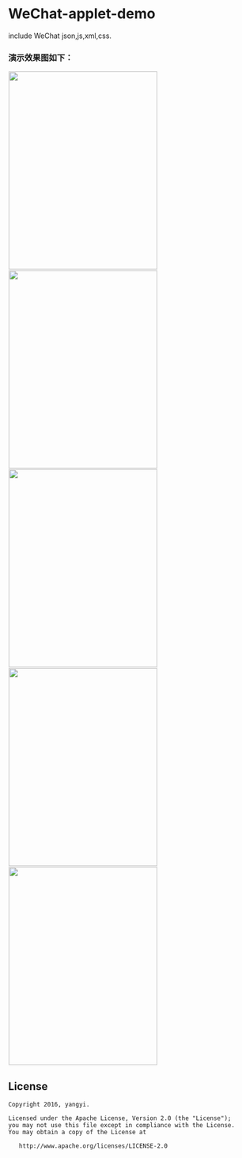 # WeChat-applet-demo
include WeChat json,js,xml,css. 
### 演示效果图如下：
<img src='https://github.com/yangyiRunning/WeChat-applet-demo/blob/master/others/WX20170109-225131@2x.png?raw=true' width="300px" height="400px" style='border: #f1f1f1 solid 1px'/>
<img src='https://github.com/yangyiRunning/WeChat-applet-demo/blob/master/others/WX20170109-230119@2x.png?raw=true' width="300px" height="400px"  style='border: #f1f1f1 solid 1px'/>
<img src='https://github.com/yangyiRunning/WeChat-applet-demo/blob/master/others/WX20170109-230150@2x.png?raw=true' width="300px" height="400px"  style='border: #f1f1f1 solid 1px'/>
<img src='https://github.com/yangyiRunning/WeChat-applet-demo/blob/master/others/WX20170109-230947@2x.png?raw=true' width="300px" height="400px"  style='border: #f1f1f1 solid 1px'/>
<img src='https://github.com/yangyiRunning/WeChat-applet-demo/blob/master/others/WX20170109-231049@2x.png?raw=true' width="300px" height="400px"  style='border: #f1f1f1 solid 1px'/>

## License

    Copyright 2016, yangyi.

    Licensed under the Apache License, Version 2.0 (the "License");
    you may not use this file except in compliance with the License.
    You may obtain a copy of the License at

       http://www.apache.org/licenses/LICENSE-2.0
